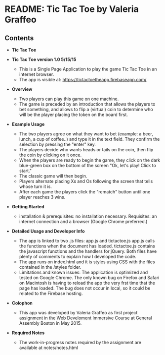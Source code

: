# README: Tic Tac Toe by Valeria Graffeo

## Contents


* **Tic Tac Toe**
* **Tic Tac Toe version 1.0 5/15/15**

  - This is a Single Page Application to play the game Tic Tac Toe in an internet browser.
  - The app is visible at: https://tictactoetheapp.firebaseapp.com/


* **Overview**
  - Two players can play this game on one machine.
  - The game is preceded by an introduction that allows the players to bet something, and allows to flip a (virtual) coin to determine who will be the player placing the token on the board first.

* **Example Usage**
  - The two players agree on what they want to bet (example: a beer, lunch, a cup of coffee..) and type it in the text field. They confirm the selection by pressing the "enter" key.
  - The players decide who wants heads or tails on the coin, then flip the coin by clicking on it once.
  - When the players are ready to begin the game, they click on the dark blue-green box on the bottom of the screen "Ok, let's play! Click to start."
  - The classic game will then begin.
  - Players alternate placing Xs and Os following the screen that tells whose turn it is.
  - After each game the players click the "rematch" button until one player reaches 3 wins.

* **Getting Started**
  - installation & prerequisites: no installation necessary.
  Requisites: an internet connection and a browser (Google Chrome preferred.)

* **Detailed Usage and Developer Info**
  - The app is linked to two .js files: app.js and tictactoe.js
  app.js calls the functions when the document has loaded.
  tictactoe.js contains the javascript functions and the handlers for jQuery. Both files have plenty of comments to explain how I developed the code.
  - The app runs on index.html and it is styles using CSS with the files contained in the /styles folder.
  - Limitations and known issues: The application is optimized and tested on Google Chrome.
  The only known bug on Firefox and Safari on Macintosh is having to reload the app the very frst time that the page has loaded. The bug does not occur in local, so it could be related to the Firebase hosting.

* **Colophon**
  - This app was developed by Valeria Graffeo as first project assignment in the Web Develoment Immersive Course at General Assembly Boston in May 2015.

* **Required Notes**
  - The work-in-progress notes required by the assignment are available at notes/notes.html






